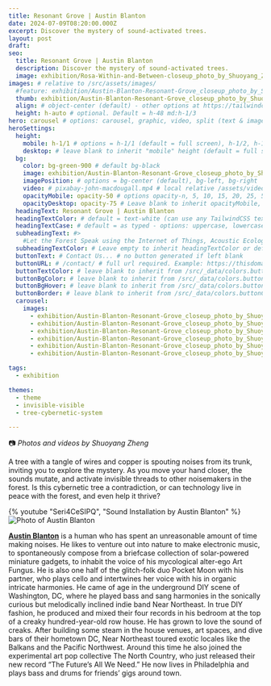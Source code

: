 ```yaml
---
title: Resonant Grove | Austin Blanton
date: 2024-07-09T08:20:00.000Z
excerpt: Discover the mystery of sound-activated trees.
layout: post
draft:
seo:
  title: Resonant Grove | Austin Blanton
  description: Discover the mystery of sound-activated trees.
  image: exhibition/Rosa-Within-and-Between-closeup_photo_by_Shuoyang_Zheng.jpg
images: # relative to /src/assets/images/
  #feature: exhibition/Austin-Blanton-Resonant-Grove_closeup_photo_by_Shuoyang_Zheng.jpg
  thumb: exhibition/Austin-Blanton-Resonant-Grove_closeup_photo_by_Shuoyang_Zheng.jpg
  align: # object-center (default) - other options at https://tailwindcss.com/docs/object-position
  height: h-auto # optional. Default = h-48 md:h-1/3
hero: carousel # options: carousel, graphic, video, split (text & image)
heroSettings:
  height:
    mobile: h-1/1 # options = h-1/1 (default = full screen), h-1/2, h-1/3, h-3/4, h-9/10, h-48 (12rem, 192px), h-56 (14rem, 224px), h-64 (16rem, 256px)
    desktop: # leave blank to inherit "mobile" height (default = full screen)
  bg:
    color: bg-green-900 # default bg-black
    image: exhibition/Austin-Blanton-Resonant-Grove_closeup_photo_by_Shuoyang_Zheng.jpg # relative to /assets/images/
    imagePosition: # options = bg-center (default), bg-left, bg-right
    video: # pixabay-john-macdougall.mp4 # local relative /assets/video/, or full https://... if remote?
    opacityMobile: opacity-50 # options opacity-n, 5, 10, 15, 20, 25, 50, 75, 100 (default)
    opacityDesktop: opacity-75 # Leave blank to inherit opacityMobile, use same options as opacityMobile
  headingText: Resonant Grove | Austin Blanton
  headingTextColor: # default = text-white (can use any TailwindCSS text-[color]-[xxx])
  headingTextCase: # default = as typed - options: uppercase, lowercase, capitalize
  subheadingText: #>
    #Let the Forest Speak using the Internet of Things, Acoustic Ecology and Creative AI<br /><span style="color:grey">AHRC-funded project (2023-25) : AH/X011585/1</span>
  subheadingTextColor: # Leave empty to inherit headingTextColor or default (text-white) or use any text-[color]-[xxx]
  buttonText: # Contact Us... # no button generated if left blank
  buttonURL: # /contact/ # full url required. Example: https://thisdomain.com/somepage/
  buttonTextColor: # leave blank to inherit from /src/_data/colors.buttonCustom or buttonDefault
  buttonBgColor: # leave blank to inherit from /src/_data/colors.buttonCustom.bg or buttonDefault.bg
  buttonBgHover: # leave blank to inherit from /src/_data/colors.buttonCustom.bgHover or buttonDefault.bgHover
  buttonBorder: # leave blank to inherit from /src/_data/colors.buttonCustom.border or buttonDefault.border
  carousel:
    images:
      - exhibition/Austin-Blanton-Resonant-Grove_closeup_photo_by_Shuoyang_Zheng.jpg
      - exhibition/Austin-Blanton-Resonant-Grove_closeup_photo_by_Shuoyang_Zheng_1.jpg
      - exhibition/Austin-Blanton-Resonant-Grove_closeup_photo_by_Shuoyang_Zheng_2.jpg
      - exhibition/Austin-Blanton-Resonant-Grove_closeup_photo_by_Shuoyang_Zheng_3.jpg      
      - exhibition/Austin-Blanton-Resonant-Grove_closeup_photo_by_Shuoyang_Zheng_4.jpg
      - exhibition/Austin-Blanton-Resonant-Grove_closeup_photo_by_Shuoyang_Zheng_5.jpg

tags:
  - exhibition

themes:
  - theme
  - invisible-visible
  - tree-cybernetic-system

---
```


:camera: *Photos and videos by Shuoyang Zheng*


A tree with a tangle of wires and copper is spouting noises from its trunk, inviting you to explore the mystery. As you move your hand closer, the sounds mutate, and activate invisible threads to other noisemakers in the forest. Is this cybernetic tree a contradiction, or can technology live in peace with the forest, and even help it thrive?

<div class="mt-4 mb-4">
{% youtube "Seri4CeSIPQ", "Sound Installation by Austin Blanton" %}
</div>

<div class="bg-gray-200 p-4 mt-4">

<img class="h-48 rounded-full mt-2 mr-2 float-left " src="/assets/images/authors/austin-blanton.jpg" alt="Photo of Austin Blanton">

[**Austin Blanton**](/2024/05/15/meet-the-artists-austin-blanton/) is a human who has spent an unreasonable amount of time making noises. He likes to venture out into nature to make electronic music, to spontaneously compose from a briefcase collection of solar-powered miniature gadgets, to inhabit the voice of his mycological alter-ego Art Fungus. He is also one half of the glitch-folk duo Pocket Moon with his partner, who plays cello and intertwines her voice with his in organic intricate harmonies. He came of age in the underground DIY scene of Washington, DC, where he played bass and sang harmonies in the sonically curious but melodically inclined indie band Near Northeast. In true DIY fashion, he produced and mixed their four records in his bedroom at the top of a creaky hundred-year-old row house. He has grown to love the sound of creaks. After building some steam in the house venues, art spaces, and dive bars of their hometown DC, Near Northeast toured exotic locales like the Balkans and the Pacific Northwest. Around this time he also joined the experimental art pop collective The North Country, who just released their new record “The Future’s All We Need.” He now lives in Philadelphia and plays bass and drums for friends’ gigs around town.

<br />

</div>







